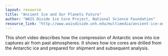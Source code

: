 ```yaml
---
layout: resource
title: "Ancient Ice and Our Planets Future"
author: "WAIS Divide Ice Core Project, National Science Foundation"
resource_link: "http://www.waisdivide.unh.edu/multimedia/ancient-ice-and-our-planets-future.shtm..."
---
```


This short video describes how the compression of Antarctic snow into ice captures air from past atmospheres. It shows how ice cores are drilled from the Antarctic ice and prepared for shipment and subsequent analysis.
